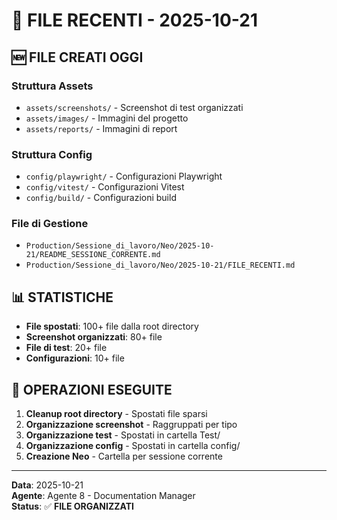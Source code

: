 # 📁 FILE RECENTI - 2025-10-21

## 🆕 FILE CREATI OGGI

### Struttura Assets
- `assets/screenshots/` - Screenshot di test organizzati
- `assets/images/` - Immagini del progetto
- `assets/reports/` - Immagini di report

### Struttura Config
- `config/playwright/` - Configurazioni Playwright
- `config/vitest/` - Configurazioni Vitest
- `config/build/` - Configurazioni build

### File di Gestione
- `Production/Sessione_di_lavoro/Neo/2025-10-21/README_SESSIONE_CORRENTE.md`
- `Production/Sessione_di_lavoro/Neo/2025-10-21/FILE_RECENTI.md`

## 📊 STATISTICHE
- **File spostati**: 100+ file dalla root directory
- **Screenshot organizzati**: 80+ file
- **File di test**: 20+ file
- **Configurazioni**: 10+ file

## 🔄 OPERAZIONI ESEGUITE
1. **Cleanup root directory** - Spostati file sparsi
2. **Organizzazione screenshot** - Raggruppati per tipo
3. **Organizzazione test** - Spostati in cartella Test/
4. **Organizzazione config** - Spostati in cartella config/
5. **Creazione Neo** - Cartella per sessione corrente

---
**Data**: 2025-10-21  
**Agente**: Agente 8 - Documentation Manager  
**Status**: ✅ **FILE ORGANIZZATI**


